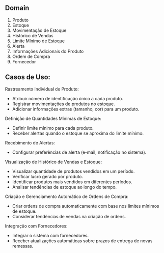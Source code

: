 ## Domain
1. Produto
2. Estoque
3. Movimentação de Estoque
4. Histórico de Vendas
5. Limite Mínimo de Estoque
6. Alerta
7. Informações Adicionais do Produto
8. Ordem de Compra
9. Fornecedor
   
## Casos de Uso:

Rastreamento Individual de Produto:
- Atribuir número de identificação único a cada produto.
- Registrar movimentações de produtos no estoque.
- Adicionar informações extras (tamanho, cor) para um produto.

Definição de Quantidades Mínimas de Estoque:
- Definir limite mínimo para cada produto.
- Receber alertas quando o estoque se aproxima do limite mínimo.

Recebimento de Alertas:
- Configurar preferências de alerta (e-mail, notificação no sistema).

Visualização de Histórico de Vendas e Estoque:
- Visualizar quantidade de produtos vendidos em um período.
- Verificar lucro gerado por produto.
- Identificar produtos mais vendidos em diferentes períodos.
- Analisar tendências de estoque ao longo do tempo.

Criação e Gerenciamento Automático de Ordens de Compra:
- Criar ordens de compra automaticamente com base nos limites mínimos de estoque.
- Considerar tendências de vendas na criação de ordens.

Integração com Fornecedores:
- Integrar o sistema com fornecedores.
- Receber atualizações automáticas sobre prazos de entrega de novas remessas.
